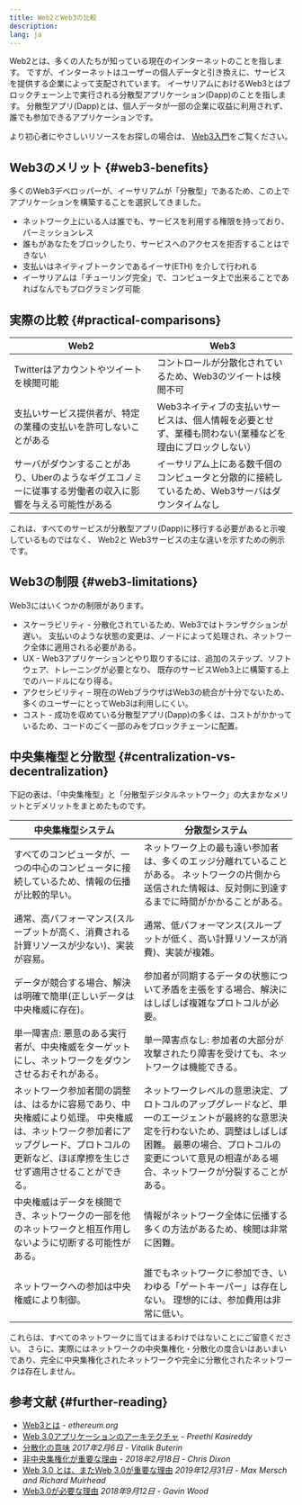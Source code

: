 ```yaml
---
title: Web2とWeb3の比較
description:
lang: ja
---
```


Web2とは、多くの人たちが知っている現在のインターネットのことを指します。 ですが、インターネットはユーザーの個人データと引き換えに、サービスを提供する企業によって支配されています。 イーサリアムにおけるWeb3とはブロックチェーン上で実行される分散型アプリケーション(Dapp)のことを指します。 分散型アプリ(Dapp)とは、個人データが一部の企業に収益に利用されず、誰でも参加できるアプリケーションです。

より初心者にやさしいリソースをお探しの場合は、 [Web3入門](/web3/)をご覧ください。

## Web3のメリット {#web3-benefits}

多くのWeb3デベロッパーが、イーサリアムが「分散型」であるため、この上でアプリケーションを構築することを選択してきました。

- ネットワーク上にいる人は誰でも、サービスを利用する権限を持っており、パーミッションレス
- 誰もがあなたをブロックしたり、サービスへのアクセスを拒否することはできない
- 支払いはネイティブトークンであるイーサ(ETH) を介して行われる
- イーサリアムは「チューリング完全」で、コンピュータ上で出来ることであればなんでもプログラミング可能

## 実際の比較 {#practical-comparisons}

| Web2                                                   | Web3                                                   |
| ------------------------------------------------------ | ------------------------------------------------------ |
| Twitterはアカウントやツイートを検閲可能                                | コントロールが分散化されているため、Web3のツイートは検閲不可                       |
| 支払いサービス提供者が、特定の業種の支払いを許可しないことがある                       | Web3ネイティブの支払いサービスは、個人情報を必要とせず、業種も問わない(業種などを理由にブロックしない） |
| サーバがダウンすることがあり、Uberのようなギグエコノミーに従事する労働者の収入に影響を与える可能性がある | イーサリアム上にある数千個のコンピュータと分散的に接続しているため、Web3サーバはダウンタイムなし     |

これは、すべてのサービスが分散型アプリ(Dapp)に移行する必要があると示唆しているものではなく、 Web2と Web3サービスの主な違いを示すための例示です。

## Web3の制限 {#web3-limitations}

Web3にはいくつかの制限があります。

- スケーラビリティ - 分散化されているため、Web3ではトランザクションが遅い。 支払いのような状態の変更は、ノードによって処理され、ネットワーク全体に適用される必要がある。
- UX - Web3アプリケーションとやり取りするには、追加のステップ、ソフトウェア、トレーニングが必要となり、 既存のサービスWeb3上に構築する上でのハードルになり得る。
- アクセシビリティ – 現在のWebブラウザはWeb3の統合が十分でないため、多くのユーザーにとってWeb3は利用しにくい。
- コスト - 成功を収めている分散型アプリ(Dapp)の多くは、コストがかかっているため、コードのごく一部のみをブロックチェーンに配置。

## 中央集権型と分散型 {#centralization-vs-decentralization}

下記の表は、「中央集権型」と「分散型デジタルネットワーク」の大まかなメリットとデメリットをまとめたものです。

| 中央集権型システム                                                                                     | 分散型システム                                                                                                            |
| --------------------------------------------------------------------------------------------- | ------------------------------------------------------------------------------------------------------------------ |
| すべてのコンピュータが、一つの中心のコンピュータに接続しているため、情報の伝播が比較的早い。                                                | ネットワーク上の最も遠い参加者は、多くのエッジ分離れていることがある。 ネットワークの片側から送信された情報は、反対側に到達するまでに時間がかかることがある。                                    |
| 通常、高パフォーマンス(スループットが高く、消費される計算リソースが少ない)、実装が容易。                                                 | 通常、低パフォーマンス(スループットが低く、高い計算リソースが消費)、実装が複雑。                                                                          |
| データが競合する場合、解決は明確で簡単(正しいデータは中央権威に存在)。                                                          | 参加者が同期するデータの状態について矛盾を主張をする場合、解決にはしばしば複雑なプロトコルが必要。                                                                  |
| 単一障害点: 悪意のある実行者が、中央権威をターゲットにし、ネットワークをダウンさせるおそれがある。                                            | 単一障害点なし: 参加者の大部分が攻撃されたり障害を受けても、ネットワークは機能できる。                                                                       |
| ネットワーク参加者間の調整は、はるかに容易であり、中央権威により処理。 中央権威は、ネットワーク参加者にアップグレード、プロトコルの更新など、ほぼ摩擦を生じさせず適用させることができる。 | ネットワークレベルの意思決定、プロトコルのアップグレードなど、単一のエージェントが最終的な意思決定を行わないため、調整はしばしば困難。 最悪の場合、プロトコルの変更について意見の相違がある場合、ネットワークが分裂することがある。 |
| 中央権威はデータを検閲でき、ネットワークの一部を他のネットワークと相互作用しないように切断する可能性がある。                                        | 情報がネットワーク全体に伝播する多くの方法があるため、検閲は非常に困難。                                                                               |
| ネットワークへの参加は中央権威により制御。                                                                         | 誰でもネットワークに参加でき、いわゆる「ゲートキーパー」は存在しない。 理想的には、参加費用は非常に低い。                                                              |

これらは、すべてのネットワークに当てはまるわけではないことにご留意ください。 さらに、実際にはネットワークの中央集権化・分散化の度合いはあいまいであり、完全に中央集権化されたネットワークや完全に分散化されたネットワークは存在しません。

## 参考文献 {#further-reading}

- [Web3とは](/web3/) - _ethereum.org_
- [Web 3.0アプリケーションのアーキテクチャ](https://www.preethikasireddy.com/post/the-architecture-of-a-web-3-0-application) - _Preethi Kasireddy_
- [分散化の意味](https://medium.com/@VitalikButerin/the-meaning-of-decentralization-a0c92b76a274) _2017年2月6日 - Vitalik Buterin_
- [非中央集権化が重要な理由](https://medium.com/s/story/why-decentralization-matters-5e3f79f7638e) - _2018年2月18日 - Chris Dixon_
- [Web 3.0 とは、またWeb 3.0が重要な理由](https://medium.com/fabric-ventures/what-is-web-3-0-why-it-matters-934eb07f3d2b) _2019年12月31日 - Max Mersch and Richard Muirhead_
- [Web3.0が必要な理由](https://medium.com/@gavofyork/why-we-need-web-3-0-5da4f2bf95ab) _2018年9月12日 - Gavin Wood_
